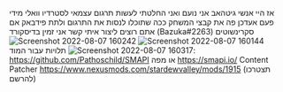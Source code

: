 אז היי אנשי גיטהאב אני נועם ואני החלטתי לעשות תרגום עצמאי לסטרדיו וואלי
מידי פעם אעדכן פה את קבצי המשחק ככה שתוכלו לנסות את התרגום ולתת פידבאק
אם אתם רוצים ליצור איתי קשר אני זמין בדיסקורד (Bazuka#2263)
סקרינשוטים
![Screenshot 2022-08-07 160144](https://user-images.githubusercontent.com/75978909/183292424-203ed83c-e0b2-4dcd-b453-b580cc193a20.png)
![Screenshot 2022-08-07 160242](https://user-images.githubusercontent.com/75978909/183292425-f43dd33e-2efc-4f83-b389-b8a524c105de.png)
![Screenshot 2022-08-07 160317](https://user-images.githubusercontent.com/75978909/183292428-8ca92d7e-a8d3-41c1-b1b6-22d23ede9f0c.png)
תלויות עבור המוד:
https://github.com/Pathoschild/SMAPI
או מפה
https://smapi.io/
Content Patcher
https://www.nexusmods.com/stardewvalley/mods/1915
(תצטרכו להרשם)
